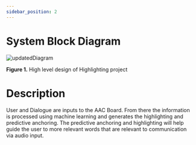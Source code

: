 ```yaml
---
sidebar_position: 2
---
```



# System Block Diagram


![updatedDiagram](https://github.com/user-attachments/assets/b447473f-edb8-4f1e-9b94-763201a9a4f8)







**Figure 1.** High level design of Highlighting project


# Description
User and Dialogue are inputs to the AAC Board. From there the information is processed using machine learning and generates the highlighting and predictive anchoring. The predictive anchoring and highlighting will help guide the user to more relevant words that are relevant to communication via audio input.


